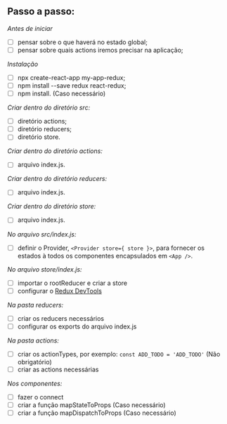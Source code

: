 ## Passo a passo: 

*Antes de iniciar*
- [ ] pensar sobre o que haverá no estado global;
- [ ] pensar sobre quais actions iremos precisar na aplicação;

*Instalação*
- [ ] npx create-react-app my-app-redux;
- [ ] npm install --save redux react-redux;
- [ ] npm install. (Caso necessário)

*Criar dentro do diretório src:*
- [ ] diretório actions;
- [ ] diretório reducers;
- [ ] diretório store.

*Criar dentro do diretório actions:*
- [ ] arquivo index.js.

*Criar dentro do diretório reducers:*
- [ ] arquivo index.js.

*Criar dentro do diretório store:*
- [ ] arquivo index.js.

*No arquivo src/index.js:*
- [ ] definir o Provider, `<Provider store={ store }>`, para fornecer os estados à todos os componentes encapsulados em `<App />`.

*No arquivo store/index.js:*
- [ ] importar o rootReducer e criar a store
- [ ] configurar o [Redux DevTools](https://github.com/reduxjs/redux-devtools)

*Na pasta reducers:*
- [ ] criar os reducers necessários
- [ ] configurar os exports do arquivo index.js

*Na pasta actions:*
- [ ] criar os actionTypes, por exemplo: `const ADD_TODO = 'ADD_TODO'` (Não obrigatório)
- [ ] criar as actions necessárias

*Nos componentes:*
- [ ] fazer o connect
- [ ] criar a função mapStateToProps (Caso necessário)
- [ ] criar a função mapDispatchToProps (Caso necessário)
